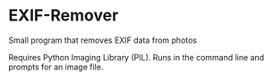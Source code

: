 # EXIF-Remover
Small program that removes EXIF data from photos

Requires Python Imaging Library (PIL). Runs in the command line and prompts for an image file. 
